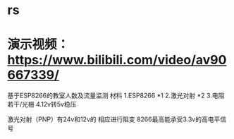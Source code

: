 # rs
# 演示视频：https://www.bilibili.com/video/av90667339/
基于ESP8266的教室人数及流量监测
材料
1.ESP8266 *1
2.激光对射 *2
3.电阻若干/光栅
4.12v转5v稳压

激光对射（PNP）有24v和12v的 相应进行阻变 8266最高能承受3.3v的高电平信号
